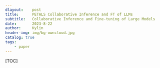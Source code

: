 ```yaml
---
dlayout:    post
title:      PETALS Collaborative Inference and FT of LLMs
subtitle:   Collaborative Inference and Fine-tuning of Large Models
date:       2023-8-22
author:     Kylin
header-img: img/bg-owncloud.jpg
catalog: true
tags:
    - paper
---
```




[TOC]



